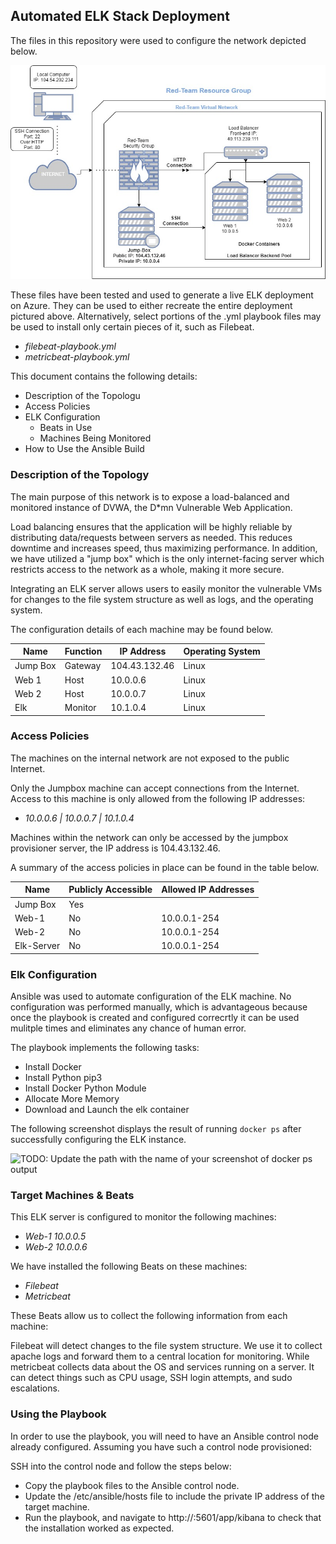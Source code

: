 ## Automated ELK Stack Deployment

The files in this repository were used to configure the network depicted below.

![Topology Diagram](https://github.com/JacobBaldree/Cyber_Projects/blob/main/Diagrams/Azure_Diagrams/Azure_Diagram.jpg)

These files have been tested and used to generate a live ELK deployment on Azure. They can be used to either recreate the entire deployment pictured above. Alternatively, select portions of the .yml playbook files may be used to install only certain pieces of it, such as Filebeat.

  - _filebeat-playbook.yml_
  - _metricbeat-playbook.yml_

This document contains the following details:
- Description of the Topologu
- Access Policies
- ELK Configuration
  - Beats in Use
  - Machines Being Monitored
- How to Use the Ansible Build


### Description of the Topology

The main purpose of this network is to expose a load-balanced and monitored instance of DVWA, the D*mn Vulnerable Web Application.

Load balancing ensures that the application will be highly reliable by distributing data/requests between servers as needed. This reduces downtime and increases speed, thus maximizing performance. In addition, we have utilized a "jump box" which is the only internet-facing server which restricts access to the network as a whole, making it more secure.


Integrating an ELK server allows users to easily monitor the vulnerable VMs for changes to the file system structure as well as logs, and the operating system.

The configuration details of each machine may be found below.

| Name     | Function |  IP Address   | Operating System |
|----------|----------|---------------|------------------|
| Jump Box | Gateway  | 104.43.132.46 | Linux            |
| Web 1    | Host     | 10.0.0.6      | Linux            |
| Web 2    | Host     | 10.0.0.7      | Linux            |
| Elk      | Monitor  | 10.1.0.4      | Linux            |

### Access Policies

The machines on the internal network are not exposed to the public Internet. 

Only the Jumpbox machine can accept connections from the Internet. Access to this machine is only allowed from the following IP addresses:
- _10.0.0.6 | 10.0.0.7 | 10.1.0.4_

Machines within the network can only be accessed by the jumpbox provisioner server, the IP address is 104.43.132.46.


A summary of the access policies in place can be found in the table below.

| Name       | Publicly Accessible | Allowed IP Addresses |
|------------|---------------------|----------------------|
| Jump Box   | Yes                 | <My Home IP>         |
| Web-1      | No                  | 10.0.0.1-254         |
| Web-2      | No                  | 10.0.0.1-254         |
| Elk-Server | No                  | 10.0.0.1-254         |

### Elk Configuration

Ansible was used to automate configuration of the ELK machine. No configuration was performed manually, which is advantageous because once the playbook is created and configured correcrtly it can be used mulitple times and eliminates any chance of human error.


The playbook implements the following tasks:
- Install Docker
- Install Python pip3
- Install Docker Python Module
- Allocate More Memory
- Download and Launch the elk container

The following screenshot displays the result of running `docker ps` after successfully configuring the ELK instance.

![TODO: Update the path with the name of your screenshot of docker ps output](Images/docker_ps_output.png)

### Target Machines & Beats
This ELK server is configured to monitor the following machines:
- _Web-1 10.0.0.5_
- _Web-2 10.0.0.6_

We have installed the following Beats on these machines:
- _Filebeat_
- _Metricbeat_

These Beats allow us to collect the following information from each machine:

Filebeat will detect changes to the file system structure. We use it to collect apache logs and forward them to a central location for monitoring. While metricbeat collects data about the OS and services running on a server. It can detect things such as CPU usage, SSH login attempts, and sudo escalations.

### Using the Playbook
In order to use the playbook, you will need to have an Ansible control node already configured. Assuming you have such a control node provisioned: 

SSH into the control node and follow the steps below:
- Copy the playbook files to the Ansible control node.
- Update the /etc/ansible/hosts file to include the private IP address of the target machine.
- Run the playbook, and navigate to http://<ELK server IP>:5601/app/kibana to check that the installation worked as expected.
